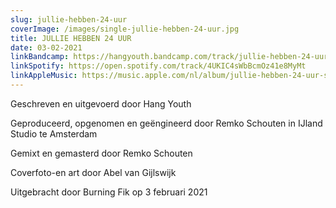 ```yaml
---
slug: jullie-hebben-24-uur
coverImage: /images/single-jullie-hebben-24-uur.jpg
title: JULLIE HEBBEN 24 UUR
date: 03-02-2021
linkBandcamp: https://hangyouth.bandcamp.com/track/jullie-hebben-24-uur
linkSpotify: https://open.spotify.com/track/4UKIC4sWbBcmOz41e8MyMt
linkAppleMusic: https://music.apple.com/nl/album/jullie-hebben-24-uur-single/1551960070
---
```


Geschreven en uitgevoerd door Hang Youth

Geproduceerd, opgenomen en geëngineerd door Remko Schouten in IJland Studio te Amsterdam

Gemixt en gemasterd door Remko Schouten

Coverfoto-en art door Abel van Gijlswijk

Uitgebracht door Burning Fik op 3 februari 2021
